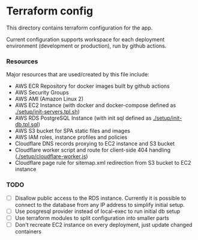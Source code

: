 # Terraform config

This directory contains terraform configuration for the app.

Current configuration supports workspace for each deployment environment (development or production), run by github actions.

### Resources
Major resources that are used/created by this file include:

* AWS ECR Repository for docker images built by github actions
* AWS Security Groups
* AWS AMI (Amazon Linux 2)
* AWS EC2 Instance (with docker and docker-compose defined as [./setup/init-servers.tpl.sh](./setup/init-servers.tpl.sh))
* AWS RDS PostgreSQL Instance (with init sql defined as [./setup/init-db.tpl.sql](./setup/init-db.tpl.sql))
* AWS S3 bucket for SPA static files and images
* AWS IAM roles, instance profiles and policies
* Cloudflare DNS records proxying to EC2 instance and S3 bucket
* Cloudflare worker script and route for client-side 404 handling ([./setup/cloudflare-worker.js](./setup/cloudflare-worker.js))
* Cloudflare page rule for sitemap.xml redirection from S3 bucket to EC2 instance


### TODO
* [ ] Disallow public access to the RDS instance. Currently it is possible to connect to the database from any IP address to simplify initial setup.
* [ ] Use posgresql provider instead of local-exec to run initial db setup
* [ ] Use terraform modules to split configuration into smaller parts
* [ ] Don't recreate EC2 instance on every deployment, just update changed containers
